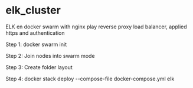 # elk_cluster
ELK en docker swarm with nginx play reverse proxy load balancer, applied https and authentication

Step 1: docker swarm init

Step 2: Join nodes into swarm mode

Step 3: Create folder layout

Step 4: docker stack deploy --compose-file docker-compose.yml elk 
